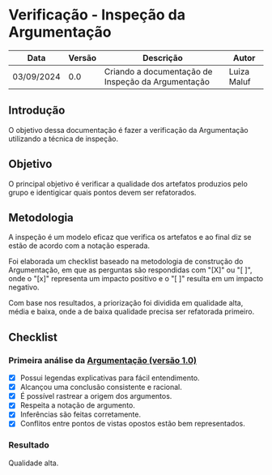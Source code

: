 # Verificação - Inspeção da Argumentação

|    Data    | Versão |      Descrição      |        Autor     |
|------------|--------|---------------------|------------------|
| 03/09/2024 |  0.0   | Criando a documentação de Inspeção da Argumentação | Luiza Maluf |

## Introdução

O objetivo dessa documentação é fazer a verificação da Argumentação utilizando a técnica de inspeção.

## Objetivo

O principal objetivo é verificar a qualidade dos artefatos produzios pelo grupo e identigicar quais pontos devem ser refatorados.

## Metodologia

A inspeção é um modelo eficaz que verifica os artefatos e ao final diz se estão de acordo com a notação esperada.

Foi elaborada um checklist baseado na metodologia de construção do Argumentação, em que as perguntas são respondidas com "[X]" ou "[ ]", onde o "[x]" representa um impacto positivo e o "[ ]" resulta em um impacto negativo.

Com base nos resultados, a priorização foi dividida em qualidade alta, média e baixa, onde a de baixa qualidade precisa ser refatorada primeiro.

## Checklist

### Primeira análise da [Argumentação (versão 1.0)](../modelagem/especificacao_suplementar.md)

- [x] Possui legendas explicativas para fácil entendimento.
- [x] Alcançou uma conclusão consistente e racional.
- [x] É possível rastrear a origem dos argumentos.
- [x] Respeita a notação de argumento.
- [x] Inferências são feitas corretamente.
- [x] Conflitos entre pontos de vistas opostos estão bem representados.

### Resultado

Qualidade alta.